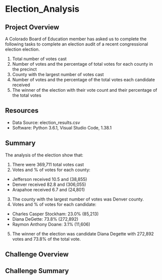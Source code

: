 # Election_Analysis

## Project Overview
A Colorado Board of Education member has asked us to complete the following tasks to complete an election audit of a recent congressional election election. 

1. Total number of votes cast
2. Number of votes and the percentage of total votes for each county in the precinct
3. County with the largest number of votes cast
4. Number of votes and the percentage of the total votes each candidate received
5. The winner of the election with their vote count and their percentage of the total votes

## Resources
- Data Source: election_results.csv
- Software: Python 3.6.1, Visual Studio Code, 1.38.1

## Summary 
The analysis of the election show that:
1. There were 369,711 total votes cast
2. Votes and % of votes for each county:
- Jefferson received 10.5 and (38,855)
- Denver received 82.8 and (306,055)
- Arapahoe received 6.7 and (24,801)
3. The county with the largest number of votes was Denver county. 
4. Votes and % of votes for each candidate: 
- Charles Casper Stockham: 23.0% (85,213)
- Diana DeGette: 73.8% (272,892)
- Raymon Anthony Doane: 3.1% (11,606)
5. The winner of the election was candidate Diana Degette with 272,892 votes and 73.8% of the total vote.

## Challenge Overview


## Challenge Summary

